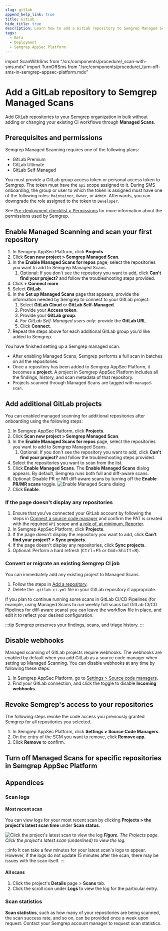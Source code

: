 ```yaml
---
slug: gitlab
append_help_link: true
title: GitLab
hide_title: true
description: Learn how to add a GitLab repository to Semgrep Managed Scans.
tags:
  - Beta
  - Deployment
  - Semgrep AppSec Platform
---
```


import ScanWithSms from "/src/components/procedure/_scan-with-sms.mdx"
import TurnOffSms from "/src/components/procedure/_turn-off-sms-in-semgrep-appsec-platform.mdx"

# Add a GitLab repository to Semgrep Managed Scans

Add GitLab repositories to your Semgrep organization in bulk without adding or changing your existing CI workflows through **Managed Scans**. 

## Prerequisites and permissions

Semgrep Managed Scanning requires one of the following plans:

- GitLab Premium
- GitLab Ultimate
- GitLab Self Managed

You must provide a GitLab group access token or personal access token to Semgrep. The token must have the `api` scope assigned to it. During SMS onboarding, the group or user to which the token is assigned must have one of the following roles: `Maintainer`, `Owner`, or `Admin`. Afterwards, you can downgrade the role assigned to the token to `Developer`.

See [Pre-deployment checklist > Permissions](/deployment/checklist#permissions) for more information about the permissions used by Semgrep.

## Enable Managed Scanning and scan your first repository

<!-- vale off -->
1. In Semgrep AppSec Platform, click **<i class="fa-solid fa-folder-open"></i> Projects**.
2. Click **Scan new project > Semgrep Managed Scan**.
3. In the **Enable Managed Scans for repos** page, select the repositories you want to add to Semgrep Managed Scans.
    1. Optional: If you don't see the repository you want to add, click **Can't find your project?** and follow the troubleshooting steps provided.
4. Click **+ Connect more**.
5. Select **GitLab**.
6. In the **Set up Managed Scans** page that appears, provide the information needed by Semgrep to connect to your GitLab project:
   1. Select **GitLab Cloud** or **GitLab Self-Managed**.
   2. Provide your **Access token**.
   3. Provide your **GitLab group**.
   4. *For GitLab Self-Managed users only*: provide the **GitLab URL**.
   5. Click **Connect**.
7. Repeat the steps above for each additional GitLab group you'd like added to Semgrep.
<!-- vale on -->

You have finished setting up a Semgrep managed scan.

- After enabling Managed Scans, Semgrep performs a full scan in batches on all the repositories.
- Once a repository has been added to Semgrep AppSec Platform, it becomes a **project**. A project in Semgrep AppSec Platform includes all the findings, history, and scan metadata of that repository.
- Projects scanned through Managed Scans are tagged with `managed-scan`.

## Add additional GitLab projects

You can enabled managed scanning for additional repositories after onboarding using the following steps:

<!-- vale off -->
1. In Semgrep AppSec Platform, click **<i class="fa-solid fa-folder-open"></i> Projects**.
2. Click **Scan new project > Semgrep Managed Scan**.
3. In the **Enable Managed Scans for repos** page, select the repositories you want to add to Semgrep Managed Scans.
    1. Optional: If you don't see the repository you want to add, click **Can't find your project?** and follow the troubleshooting steps provided.
4. Select the repositories you want to scan from the list.
5. Click **Enable Managed Scans**. The **Enable Managed Scans** dialog appears. By default, Semgrep runs both full and diff-aware scans.
6. Optional: Disable PR or MR diff-aware scans by turning off the **Enable PR/MR scans** toggle.
![Enable Managed Scans dialog](/img/sms-enable-pr-or-mr.png#sm-width)
7. Click **Enable**.
<!-- vale on -->

### If the page doesn't display any repositories

1. Ensure that you've connected your GitLab account by following the steps in [Connect a source code manager](/deployment/connect-scm) and confirm the PAT is created with the required `API` scope and [a role of, at minimum, Reporter](https://docs.gitlab.com/ee/user/permissions.html#roles).
2. In Semgrep AppSec Platform, click **<i class="fa-solid fa-folder-open"></i> Projects**.
3. If the page doesn't display the repository you want to add, click **Can't find your project? > Sync projects**.
4. If the page doesn't display any repositories, click **Sync projects**.
5. Optional: Perform a hard refresh (<kbd>Ctrl</kbd>+<kbd>F5</kbd> or <kbd>Cmd</kbd>+<kbd>Shift</kbd>+<kbd>R</kbd>).

### Convert or migrate an existing Semgrep CI job

You can immediately add any existing project to Managed Scans.

1. Follow the steps in [Add a repository](#add-a-repository).
1. Delete the `.gitlab-ci.yml` file in your GitLab repository if appropriate.

If you plan to continue running some scans in GitLab CI/CD Pipelines (for example, using Managed Scans to run weekly full scans but GitLab CI/CD Pipelines for diff-aware scans) you can leave the workflow file in place, and edit it to reflect your desired configuration.

:::tip
Semgrep preserves your findings, scans, and triage history.
:::

<ScanWithSms />

## Disable webhooks

Managed scanning of GitLab projects require webhooks. The webhooks are enabled by default when you add GitLab as a source code manager when setting up Managed Scanning. You can disable webhooks at any time by following these steps:

1. In Semgrep AppSec Platform, go to [Settings > Source code managers](https://semgrep.dev/orgs/-/settings/source-code).
2. Find your GitLab connection, and click the <i class="fa-solid fa-toggle-large-on"></i> toggle to disable **Incoming webhooks**.

## Revoke Semgrep's access to your repositories

The following steps revoke the code access you previously granted Semgrep for all repositories you selected.

1. In Semgrep AppSec Platform, click **<i class="fa-solid fa-gear"></i> Settings > Source Code Managers**.
1. On the entry of the SCM you want to remove, click **Remove app**.
1. Click **Remove** to confirm.

## Turn off Managed Scans for specific repositories in Semgrep AppSec Platform

<TurnOffSms />

## Appendices

### Scan logs

#### Most recent scan

You can view logs for your most recent scan by clicking **Projects > the project's latest scan time** under **Scan status**.

![Click the project's latest scan to view the log](/img/sms-logs.png)
_**Figure**. The Projects page. Click the project's latest scan (underlined) to view the log._

:::info
It can take a few minutes for your latest scan's logs to appear. However, if the logs do not update 15 minutes after the scan, there may be issues with the scan itself.
:::

#### All scans

1. Click the project's **Details** page > **Scans** tab. 
1. Click the **<i class="fas fa-scroll"></i>** scroll icon under **Logs** to view the log for the particular entry. 

### Scan statistics

**Scan statistics**, such as how many of your repositories are being scanned, the scan success rate, and so on, can be provided once a week upon request. Contact your Semgrep account manager to request scan statistics.
